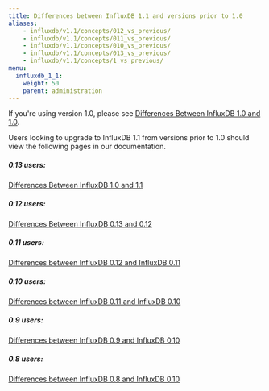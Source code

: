 ```yaml
---
title: Differences between InfluxDB 1.1 and versions prior to 1.0
aliases:
    - influxdb/v1.1/concepts/012_vs_previous/
    - influxdb/v1.1/concepts/011_vs_previous/
    - influxdb/v1.1/concepts/010_vs_previous/
    - influxdb/v1.1/concepts/013_vs_previous/
    - influxdb/v1.1/concepts/1_vs_previous/
menu:
  influxdb_1_1:
    weight: 50
    parent: administration
---
```


If you're using version 1.0, please see [Differences Between InfluxDB 1.0 and 1.0](/influxdb/v1.1/administration/differences/).

Users looking to upgrade to InfluxDB 1.1 from versions prior to 1.0 should view the following pages in our documentation.

##### 0.13 users:
[Differences Between InfluxDB 1.0 and 1.1](/influxdb/v1.0/administration/013_vs_1/)

##### 0.12 users:
[Differences Between InfluxDB 0.13 and 0.12](/influxdb/v0.13/administration/012_vs_013/)

##### 0.11 users:
[Differences between InfluxDB 0.12 and InfluxDB 0.11](/influxdb/v0.12/concepts/011_vs_012/)

##### 0.10 users:
[Differences between InfluxDB 0.11 and InfluxDB 0.10](/influxdb/v1.1/concepts/010_vs_011/)

##### 0.9 users:
[Differences between InfluxDB 0.9 and InfluxDB 0.10](/influxdb/v0.10/concepts/09_vs_010/)

##### 0.8 users:
[Differences between InfluxDB 0.8 and InfluxDB 0.10](/influxdb/v0.10/concepts/08_vs_010/)
